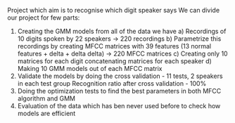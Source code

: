 Project which aim is to recognise which digit speaker says
We can divide our project for few parts:
1.  Creating the GMM models from all of the data we have
    a) Recordings of 10 digits spoken by 22 speakers -> 220 recordings
    b) Parametrize this recordings by creating MFCC matrices with 39 features (13 normal features + delta + delta delta)
        -> 220 MFCC matrices
    c) Creating only 10 matrices for each digit concatenating matrices for each speaker
    d) Making 10 GMM models out of each MFCC matrix
2.  Validate the models by doing the cross validation - 11 tests, 2 speakers in each test group
    Recognition ratio after cross validation - 100%
3.  Doing the optimization tests to find the best parameters in both MFCC algorithm and GMM
4.  Evaluation of the data which has ben never used before to check how models are efficient
